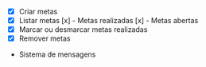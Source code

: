 - [x] Criar metas
- [x] Listar metas
    [x] - Metas realizadas
    [x] - Metas abertas
- [x] Marcar ou desmarcar metas realizadas
- [x] Remover metas
- Sistema de mensagens
